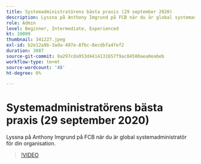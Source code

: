 ```yaml
---
title: Systemadministratörens bästa praxis (29 september 2020)
description: Lyssna på Anthony Imgrund på FCB när du är global systemadministratör för din organisation.
role: Admin
level: Beginner, Intermediate, Experienced
kt: 10009
thumbnail: 341227.jpeg
exl-id: b2e12a9b-3ada-497e-8fbc-8ecdbfa4fef2
duration: 3087
source-git-commit: 9a297cda953d4414131657f9ac84580aea0eabeb
workflow-type: tm+mt
source-wordcount: '48'
ht-degree: 0%

---
```


# Systemadministratörens bästa praxis (29 september 2020)

Lyssna på Anthony Imgrund på FCB när du är global systemadministratör för din organisation.

>[!VIDEO](https://video.tv.adobe.com/v/341227/?quality=12&learn=on)

